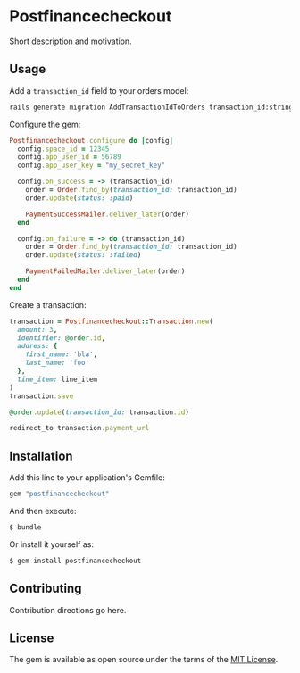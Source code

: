 # Postfinancecheckout
Short description and motivation.

## Usage

Add a `transaction_id` field to your orders model:

```bash
rails generate migration AddTransactionIdToOrders transaction_id:string
```

Configure the gem:

```ruby
Postfinancecheckout.configure do |config|
  config.space_id = 12345
  config.app_user_id = 56789
  config.app_user_key = "my_secret_key"

  config.on_success = -> (transaction_id)
    order = Order.find_by(transaction_id: transaction_id)
    order.update(status: :paid)

    PaymentSuccessMailer.deliver_later(order)
  end

  config.on_failure = -> do (transaction_id)
    order = Order.find_by(transaction_id: transaction_id)
    order.update(status: :failed)

    PaymentFailedMailer.deliver_later(order)
  end
end
```

Create a transaction:

```ruby
transaction = Postfinancecheckout::Transaction.new(
  amount: 3,
  identifier: @order.id,
  address: {
    first_name: 'bla',
    last_name: 'foo'
  },
  line_item: line_item
)
transaction.save

@order.update(transaction_id: transaction.id)

redirect_to transaction.payment_url
```

## Installation

Add this line to your application's Gemfile:

```ruby
gem "postfinancecheckout"
```

And then execute:
```bash
$ bundle
```

Or install it yourself as:
```bash
$ gem install postfinancecheckout
```

## Contributing

Contribution directions go here.

## License

The gem is available as open source under the terms of the [MIT License](https://opensource.org/licenses/MIT).
